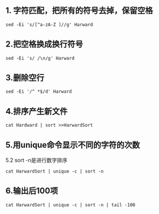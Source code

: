 ## 1. 字符匹配，把所有的符号去掉，保留空格
```shell
sed -Ei 's/[^a-zA-Z ]//g' Harward
```
## 2.把空格换成换行符号
```shell
sed -Ei 's/ /\n/g' Harward
```
## 3.删除空行
```shell
sed -Ei '/^ *$/d' Harward
```
## 4.排序产生新文件
```shell
cat Hardward | sort >>HarwardSort
```
## 5.用unique命令显示不同的字符的次数
   5.2 sort -n是进行数字排序
```shell
cat HarwardSort | unique -c | sort -n
```
## 6.输出后100项
```shell
cat HarwardSort | unique -c | sort -n | tail -100
```

